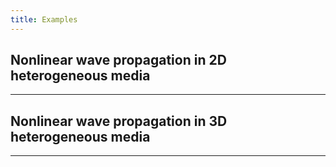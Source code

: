 ```yaml
---
title: Examples
---
```

## Nonlinear wave propagation in 2D heterogeneous media        
***     



## Nonlinear wave propagation in 3D heterogeneous media      
***      
 


